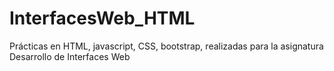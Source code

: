 # InterfacesWeb_HTML

Prácticas en HTML, javascript, CSS, bootstrap, realizadas para la asignatura Desarrollo de Interfaces Web